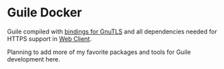 # Guile Docker

Guile compiled with [bindings for GnuTLS](https://www.gnutls.org/manual/gnutls-guile.pdf) and all dependencies needed for HTTPS support in [Web Client](https://www.gnu.org/software/guile/manual/html_node/Web-Client.html).

Planning to add more of my favorite packages and tools for Guile development here.
